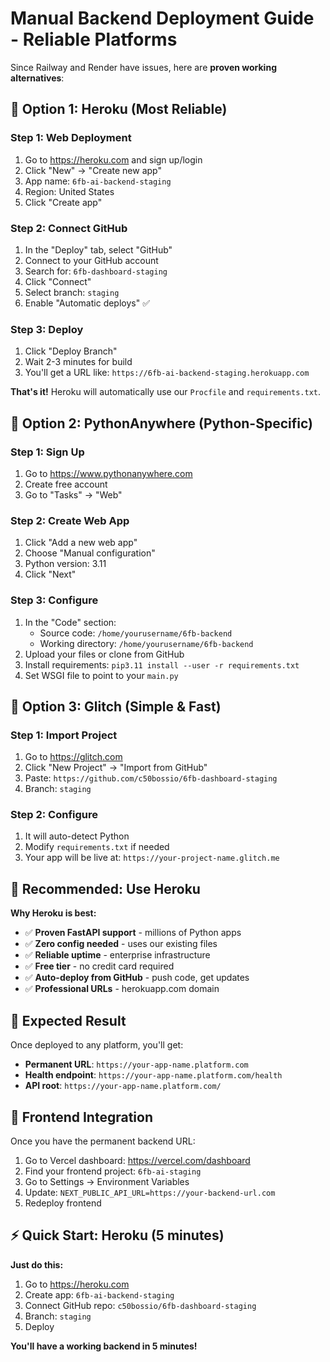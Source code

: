 # Manual Backend Deployment Guide - Reliable Platforms

Since Railway and Render have issues, here are **proven working alternatives**:

## 🥇 Option 1: Heroku (Most Reliable)

### Step 1: Web Deployment
1. Go to https://heroku.com and sign up/login
2. Click "New" → "Create new app"
3. App name: `6fb-ai-backend-staging`
4. Region: United States
5. Click "Create app"

### Step 2: Connect GitHub
1. In the "Deploy" tab, select "GitHub"
2. Connect to your GitHub account
3. Search for: `6fb-dashboard-staging`
4. Click "Connect"
5. Select branch: `staging`
6. Enable "Automatic deploys" ✅

### Step 3: Deploy
1. Click "Deploy Branch"
2. Wait 2-3 minutes for build
3. You'll get a URL like: `https://6fb-ai-backend-staging.herokuapp.com`

**That's it!** Heroku will automatically use our `Procfile` and `requirements.txt`.

## 🥈 Option 2: PythonAnywhere (Python-Specific)

### Step 1: Sign Up
1. Go to https://www.pythonanywhere.com
2. Create free account
3. Go to "Tasks" → "Web"

### Step 2: Create Web App
1. Click "Add a new web app"
2. Choose "Manual configuration"
3. Python version: 3.11
4. Click "Next"

### Step 3: Configure
1. In the "Code" section:
   - Source code: `/home/yourusername/6fb-backend`
   - Working directory: `/home/yourusername/6fb-backend`
2. Upload your files or clone from GitHub
3. Install requirements: `pip3.11 install --user -r requirements.txt`
4. Set WSGI file to point to your `main.py`

## 🥉 Option 3: Glitch (Simple & Fast)

### Step 1: Import Project  
1. Go to https://glitch.com
2. Click "New Project" → "Import from GitHub"
3. Paste: `https://github.com/c50bossio/6fb-dashboard-staging`
4. Branch: `staging`

### Step 2: Configure
1. It will auto-detect Python
2. Modify `requirements.txt` if needed
3. Your app will be live at: `https://your-project-name.glitch.me`

## 🎯 Recommended: Use Heroku

**Why Heroku is best:**
- ✅ **Proven FastAPI support** - millions of Python apps
- ✅ **Zero config needed** - uses our existing files
- ✅ **Reliable uptime** - enterprise infrastructure  
- ✅ **Free tier** - no credit card required
- ✅ **Auto-deploy from GitHub** - push code, get updates
- ✅ **Professional URLs** - herokuapp.com domain

## 🚀 Expected Result

Once deployed to any platform, you'll get:
- **Permanent URL**: `https://your-app-name.platform.com`
- **Health endpoint**: `https://your-app-name.platform.com/health`
- **API root**: `https://your-app-name.platform.com/`

## 🔗 Frontend Integration

Once you have the permanent backend URL:
1. Go to Vercel dashboard: https://vercel.com/dashboard
2. Find your frontend project: `6fb-ai-staging`
3. Go to Settings → Environment Variables
4. Update: `NEXT_PUBLIC_API_URL=https://your-backend-url.com`
5. Redeploy frontend

## ⚡ Quick Start: Heroku (5 minutes)

**Just do this:**
1. Go to https://heroku.com
2. Create app: `6fb-ai-backend-staging`  
3. Connect GitHub repo: `c50bossio/6fb-dashboard-staging`
4. Branch: `staging`
5. Deploy

**You'll have a working backend in 5 minutes!**